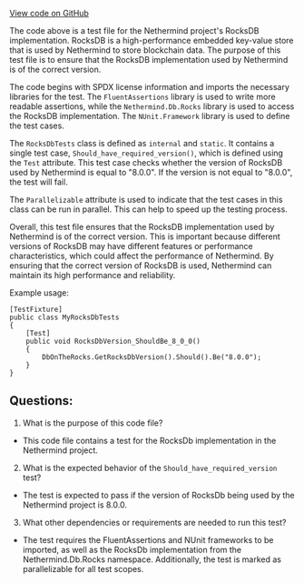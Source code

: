 [View code on GitHub](https://github.com/NethermindEth/nethermind/src/Nethermind/Nethermind.Db.Test/RocksDbTests.cs)

The code above is a test file for the Nethermind project's RocksDB implementation. RocksDB is a high-performance embedded key-value store that is used by Nethermind to store blockchain data. The purpose of this test file is to ensure that the RocksDB implementation used by Nethermind is of the correct version.

The code begins with SPDX license information and imports the necessary libraries for the test. The `FluentAssertions` library is used to write more readable assertions, while the `Nethermind.Db.Rocks` library is used to access the RocksDB implementation. The `NUnit.Framework` library is used to define the test cases.

The `RocksDbTests` class is defined as `internal` and `static`. It contains a single test case, `Should_have_required_version()`, which is defined using the `Test` attribute. This test case checks whether the version of RocksDB used by Nethermind is equal to "8.0.0". If the version is not equal to "8.0.0", the test will fail.

The `Parallelizable` attribute is used to indicate that the test cases in this class can be run in parallel. This can help to speed up the testing process.

Overall, this test file ensures that the RocksDB implementation used by Nethermind is of the correct version. This is important because different versions of RocksDB may have different features or performance characteristics, which could affect the performance of Nethermind. By ensuring that the correct version of RocksDB is used, Nethermind can maintain its high performance and reliability. 

Example usage:

```
[TestFixture]
public class MyRocksDbTests
{
    [Test]
    public void RocksDbVersion_ShouldBe_8_0_0()
    {
        DbOnTheRocks.GetRocksDbVersion().Should().Be("8.0.0");
    }
}
```
## Questions: 
 1. What is the purpose of this code file?
- This code file contains a test for the RocksDb implementation in the Nethermind project.

2. What is the expected behavior of the `Should_have_required_version` test?
- The test is expected to pass if the version of RocksDb being used by the Nethermind project is 8.0.0.

3. What other dependencies or requirements are needed to run this test?
- The test requires the FluentAssertions and NUnit frameworks to be imported, as well as the RocksDb implementation from the Nethermind.Db.Rocks namespace. Additionally, the test is marked as parallelizable for all test scopes.